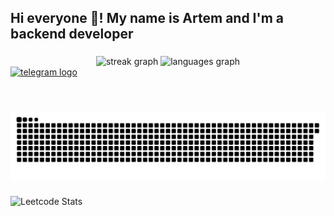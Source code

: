 <h2 align="left">Hi everyone 👋! My name is Artem and I'm a backend developer</h2>

###

<div align="center">
  <img src="https://streak-stats.demolab.com?user=no-link-to&locale=en&mode=daily&theme=dracula&hide_border=false&border_radius=5" height="150" alt="streak graph"  />
  <img src="https://github-readme-stats.vercel.app/api/top-langs?username=no-link-to&locale=en&hide_title=false&layout=compact&card_width=320&langs_count=5&theme=dracula&hide_border=false" height="150" alt="languages graph"  />
</div>



<div align="left">
  <a href="https://t.me/no_link_to" target="_blank">
    <img src="https://img.shields.io/static/v1?message=Telegram&logo=telegram&label=&color=2CA5E0&logoColor=white&labelColor=&style=for-the-badge" height="35" alt="telegram logo"  />
  </a>
</div>


###

<br clear="both">

![snake](snake.svg)


###

![Leetcode Stats](https://leetcard.jacoblin.cool/user7991Vn?ext=heatmap)

